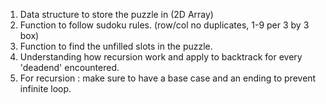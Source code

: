 1. Data structure to store the puzzle in (2D Array)
2. Function to follow sudoku rules. (row/col no duplicates, 1-9 per 3 by 3 box)
3. Function to find the unfilled slots in the puzzle.
4. Understanding how recursion work and apply to backtrack for every 'deadend' encountered.
5. For recursion : make sure to have a base case and an ending to prevent infinite loop.

